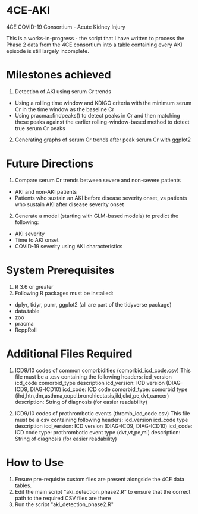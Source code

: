 # 4CE-AKI
 4CE COVID-19 Consortium - Acute Kidney Injury

This is a works-in-progress - the script that I have written to process the Phase 2 data from
the 4CE consortium into a table containing every AKI episode is still largely incomplete.

Milestones achieved
===================
1) Detection of AKI using serum Cr trends
- Using a rolling time window and KDIGO criteria with the minimum serum Cr in the time window
  as the baseline Cr
- Using pracma::findpeaks() to detect peaks in Cr and then matching these peaks against the 
  earlier rolling-window-based method to detect true serum Cr peaks
2) Generating graphs of serum Cr trends after peak serum Cr with ggplot2

Future Directions
=================
1) Compare serum Cr trends between severe and non-severe patients
- AKI and non-AKI patients
- Patients who sustain an AKI before disease severity onset, vs patients who sustain AKI after
  disease severity onset
2) Generate a model (starting with GLM-based models) to predict the following:
- AKI severity
- Time to AKI onset
- COVID-19 severity using AKI characteristics

System Prerequisites
====================
1) R 3.6 or greater
2) Following R packages must be installed:
- dplyr, tidyr, purrr, ggplot2 (all are part of the tidyverse package)
- data.table
- zoo
- pracma
- RcppRoll

Additional Files Required
=========================
1) ICD9/10 codes of common comorbidities (comorbid_icd_code.csv)
This file must be a .csv containing the following headers:
icd_version	icd_code	comorbid_type	description
icd_version: ICD version (DIAG-ICD9, DIAG-ICD10)
icd_code: ICD code
comorbid_type: comorbid type (ihd,htn,dm,asthma,copd,bronchiectasis,ild,ckd,pe,dvt,cancer)
description: String of diagnosis (for easier readability)

2) ICD9/10 codes of prothrombotic events (thromb_icd_code.csv)
This file must be a csv containing following headers:
icd_version	icd_code	type	description
icd_version: ICD version (DIAG-ICD9, DIAG-ICD10)
icd_code: ICD code
type: prothrombotic event type (dvt,vt,pe,mi)
description: String of diagnosis (for easier readability)

How to Use
==========
1) Ensure pre-requisite custom files are present alongside the 4CE data tables.
2) Edit the main script "aki_detection_phase2.R" to ensure that the correct path to the required
   CSV files are there
3) Run the script "aki_detection_phase2.R"